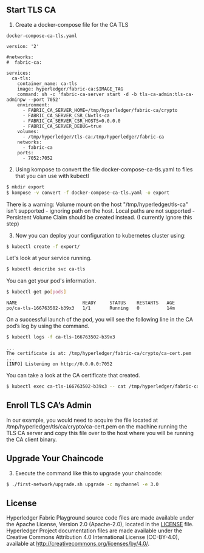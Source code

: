 [//]: # (SPDX-License-Identifier: CC-BY-4.0)

## Start TLS CA   

  1. Create a docker-compose file for the CA TLS
  ```
  docker-compose-ca-tls.yaml
  
  version: '2'
  
  #networks:
  #  fabric-ca:
  
  services:
    ca-tls:
      container_name: ca-tls
      image: hyperledger/fabric-ca:$IMAGE_TAG
      command: sh -c 'fabric-ca-server start -d -b tls-ca-admin:tls-ca-adminpw --port 7052'
      environment:
        - FABRIC_CA_SERVER_HOME=/tmp/hyperledger/fabric-ca/crypto
        - FABRIC_CA_SERVER_CSR_CN=tls-ca
        - FABRIC_CA_SERVER_CSR_HOSTS=0.0.0.0
        - FABRIC_CA_SERVER_DEBUG=true
      volumes:
        - /tmp/hyperledger/tls-ca:/tmp/hyperledger/fabric-ca
      networks:
        - fabric-ca
      ports:
        - 7052:7052
  ```
  2. Using kompose to convert the file docker-compose-ca-tls.yaml to files that you can use with kubectl
  ```bash
  $ mkdir export
  $ kompose -v convert -f docker-compose-ca-tls.yaml -o export
  ```
  There is a warning: Volume mount on the host "/tmp/hyperledger/tls-ca" isn't supported - ignoring path on the host.
  Local paths are not supported - Persistent Volume Claim should be created instead. (I currently ignore this step) 

  3. Now you can deploy your configuration to kubernetes cluster using:
  ```bash
  $ kubectl create -f export/
  ```
  Let's look at your service running.
  ```bash
  $ kubectl describe svc ca-tls
  ```
  You can get your pod's information.
  ```bash
  $ kubectl get po[pods]
  ```
  ```
  NAME                        READY     STATUS    RESTARTS   AGE
  po/ca-tls-166763502-b39x3   1/1       Running   0          14m
  ```
  On a successful launch of the pod, you will see the following line in the CA pod’s log by using the command.
  ```bash
  $ kubectl logs -f ca-tls-166763502-b39x3
  ```
  ```
  ...
  The certificate is at: /tmp/hyperledger/fabric-ca/crypto/ca-cert.pem
  ... 
  [INFO] Listening on http://0.0.0.0:7052
  ```
  You can take a look at the CA certificate that created.
  ```bash
  $ kubectl exec ca-tls-166763502-b39x3 -- cat /tmp/hyperledger/fabric-ca/crypto/ca-cert.pem
  ```
  
## Enroll TLS CA’s Admin
  In our example, you would need to acquire the file located at /tmp/hyperledger/tls/ca/crypto/ca-cert.pem on the 
machine running the TLS CA server and copy this file over to the host where you will be running the CA client binary.
  

## Upgrade Your Chaincode

3. Execute the command like this to upgrade your chaincode:
```bash
$ ./first-network/upgrade.sh upgrade -c mychannel -e 3.0
``` 

## License <a name="license"></a>

Hyperledger Fabric Playground source code files are made available under the Apache
License, Version 2.0 (Apache-2.0), located in the [LICENSE](LICENSE) file.
Hyperledger Project documentation files are made available under the Creative
Commons Attribution 4.0 International License (CC-BY-4.0), available at http://creativecommons.org/licenses/by/4.0/.
